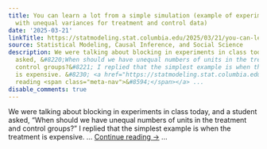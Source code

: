 ```yaml
---
title: You can learn a lot from a simple simulation (example of experimental design
  with unequal variances for treatment and control data)
date: '2025-03-21'
linkTitle: https://statmodeling.stat.columbia.edu/2025/03/21/you-can-learn-a-lot-from-a-simple-simulation-example-of-experimental-design-with-unequal-variances-for-treatment-and-control-data/
source: Statistical Modeling, Causal Inference, and Social Science
description: We were talking about blocking in experiments in class today, and a student
  asked, &#8220;When should we have unequal numbers of units in the treatment and
  control groups?&#8221; I replied that the simplest example is when the treatment
  is expensive. &#8230; <a href="https://statmodeling.stat.columbia.edu/2025/03/21/you-can-learn-a-lot-from-a-simple-simulation-example-of-experimental-design-with-unequal-variances-for-treatment-and-control-data/">Continue
  reading <span class="meta-nav">&#8594;</span></a> ...
disable_comments: true
---
```

We were talking about blocking in experiments in class today, and a student asked, &#8220;When should we have unequal numbers of units in the treatment and control groups?&#8221; I replied that the simplest example is when the treatment is expensive. &#8230; <a href="https://statmodeling.stat.columbia.edu/2025/03/21/you-can-learn-a-lot-from-a-simple-simulation-example-of-experimental-design-with-unequal-variances-for-treatment-and-control-data/">Continue reading <span class="meta-nav">&#8594;</span></a> ...